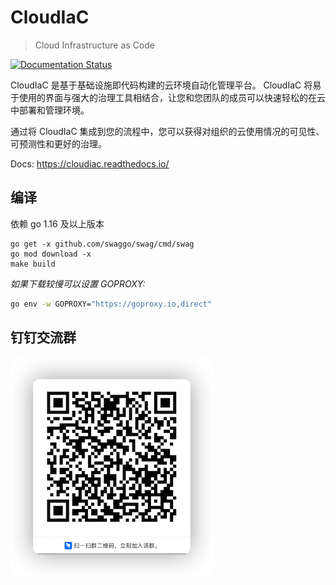CloudIaC
================
> Cloud Infrastructure as Code

[![Documentation Status](https://readthedocs.org/projects/cloudiac/badge/?version=latest)](https://cloudiac.readthedocs.io/zh/latest/?badge=latest)

CloudIaC 是基于基础设施即代码构建的云环境自动化管理平台。
CloudIaC 将易于使用的界面与强大的治理工具相结合，让您和您团队的成员可以快速轻松的在云中部署和管理环境。

通过将 CloudIaC 集成到您的流程中，您可以获得对组织的云使用情况的可见性、可预测性和更好的治理。

Docs: https://cloudiac.readthedocs.io/

## 编译
依赖 go 1.16 及以上版本

```
go get -x github.com/swaggo/swag/cmd/swag
go mod download -x
make build
```

*如果下载较慢可以设置 GOPROXY:*
```bash
go env -w GOPROXY="https://goproxy.io,direct"
```

## 钉钉交流群
![钉钉交流群](assets/dingtalk-group.png)

